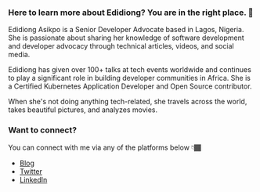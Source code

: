 ### Here to learn more about Edidiong? You are in the right place. 💛

Edidiong Asikpo is a Senior Developer Advocate based in Lagos, Nigeria. She is passionate about sharing her knowledge of software development and developer advocacy through technical articles, videos, and social media.

Edidiong has given over 100+ talks at tech events worldwide and continues to play a significant role in building developer communities in Africa. She is a Certified Kubernetes Application Developer and Open Source contributor.

When she's not doing anything tech-related, she travels across the world, takes beautiful pictures, and analyzes movies.

### Want to connect? 

You can connect with me via any of the platforms below 👇🏾
-   [Blog](https://edidiongasikpo.com/)
-   [Twitter](https://twitter.com/Didicodes)
-   [LinkedIn](https://www.linkedin.com/in/edidiong-asikpo)
